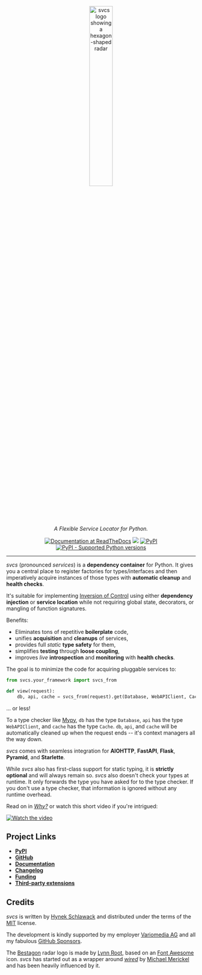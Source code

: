 <!-- begin logo -->
<p align="center">
  <a href="https://github.com/hynek/svcs/">
    <img src="docs/_static/logo_with_name.svg" width="35%" alt="svcs logo showing a hexagon-shaped radar" />
  </a>
</p>

<p align="center">
  <em>A Flexible Service Locator for Python.</em>
</p>

<!-- end logo -->

<p align="center">
  <a href="https://svcs.hynek.me"><img alt="Documentation at ReadTheDocs" src="https://img.shields.io/badge/Docs-Read%20The%20Docs-black"></a>
  <a href="https://www.bestpractices.dev/projects/8115"><img src="https://www.bestpractices.dev/projects/8115/badge"></a>
  <a href="https://pypi.org/project/svcs/"><img alt="PyPI" src="https://img.shields.io/pypi/v/svcs"></a>
  <a href="https://pypi.org/project/svcs/"><img alt="PyPI - Supported Python versions" src="https://img.shields.io/pypi/pyversions/svcs.svg"></a>
</p>

---

<!-- begin pypi -->
<!-- begin index -->

*svcs* (pronounced *services*) is a **dependency container** for Python.
It gives you a central place to register factories for types/interfaces and then imperatively acquire instances of those types with **automatic cleanup** and **health checks**.

It's suitable for implementing [Inversion of Control](https://svcs.hynek.me/en/latest/glossary.html#term-Inversion-of-Control) using either **dependency injection** or **service location** while not requiring global state, decorators, or mangling of function signatures.

<!-- begin benefits -->
Benefits:

- Eliminates tons of repetitive **boilerplate** code,
- unifies **acquisition** and **cleanups** of services,
- provides full *static* **type safety** for them,
- simplifies **testing** through **loose coupling**,
- improves *live* **introspection** and **monitoring** with **health checks**.

The goal is to minimize the code for acquiring pluggable services to:

<!-- end index -->
<!-- end benefits -->

<!-- skip: next -->

```python
from svcs.your_framework import svcs_from

def view(request):
    db, api, cache = svcs_from(request).get(Database, WebAPIClient, Cache)
```

... or less!

<!-- begin addendum -->
To a type checker like [Mypy](https://mypy-lang.org), `db` has the type `Database`, `api` has the type `WebAPIClient`, and `cache` has the type `Cache`.
`db`, `api`, and `cache` will be automatically cleaned up when the request ends -- it's context managers all the way down.
<!-- end addendum -->

*svcs* comes with seamless integration for **AIOHTTP**, **FastAPI**, **Flask**, **Pyramid**, and **Starlette**.

<!-- begin typing -->
While *svcs* also has first-class support for static typing, it is **strictly optional** and will always remain so.
*svcs* also doesn't check your types at runtime.
It only forwards the type you have asked for to the type checker.
If you don't use a type checker, that information is ignored without any runtime overhead.
<!-- end typing -->

Read on in [*Why?*](https://svcs.hynek.me/en/latest/why.html) or watch this short video if you're intrigued:

[![Watch the video](https://img.youtube.com/vi/d1elMD9WgpA/maxresdefault.jpg)](https://youtu.be/d1elMD9WgpA)


## Project Links

- [**PyPI**](https://pypi.org/project/svcs/)
- [**GitHub**](https://github.com/hynek/svcs)
- [**Documentation**](https://svcs.hynek.me)
- [**Changelog**](https://github.com/hynek/svcs/blob/main/CHANGELOG.md)
- [**Funding**](https://hynek.me/say-thanks/)
- [**Third-party extensions**](https://github.com/hynek/svcs/wiki/Third%E2%80%90party-Extensions)

<!-- end pypi -->


## Credits

*svcs* is written by [Hynek Schlawack](https://hynek.me/) and distributed under the terms of the [MIT](https://github.com/hynek/svcs/blob/main/LICENSE) license.

The development is kindly supported by my employer [Variomedia AG](https://www.variomedia.de/) and all my fabulous [GitHub Sponsors](https://github.com/sponsors/hynek).

The [Bestagon](https://www.youtube.com/watch?v=thOifuHs6eY) radar logo is made by [Lynn Root](https://www.roguelynn.com), based on an [Font Awesome](https://fontawesome.com) icon.
*svcs* has started out as a wrapper around [*wired*](https://wired.readthedocs.io/) by [Michael Merickel](https://michael.merickel.org/) and has been heavily influenced by it.
